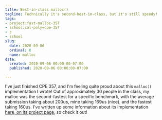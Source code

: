 ```yaml
---
title: Best-in-class malloc()
tagline: Technically it's second-best-in-class, but it's still speedy!
tags:
- project:fast-malloc-357
- school:cal-poly=cpe-357
- c
- school
slug:
  date: 2020-09-06
  ordinal: 0
  name: malloc
date:
  created: 2020-09-06 00:00:00-07:00
  published: 2020-09-06 00:00:00-07:00

---
```


I've just finished CPE 357, and I'm feeling quite proud about this `malloc()`
implementation I wrote! Out of approximately 30 people in the class, my malloc
was the second-fastest for a specific benchmark, with the average submission
taking about 200us, mine taking 169us (nice), and the fastest taking 160us. I've
written up some information about its implementation
[here, on its project page](/projects/fast-malloc-357/), so check it out!